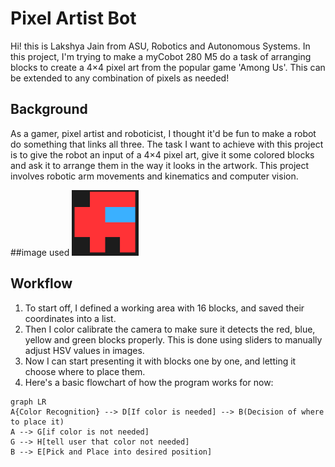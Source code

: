 # Pixel Artist Bot
Hi! this is Lakshya Jain from ASU, Robotics and Autonomous Systems.
In this project, I'm trying to make a myCobot 280 M5 do a task of arranging blocks to create a 4×4 pixel art from the popular game 'Among Us'.
This can be extended to any combination of pixels as needed!


## Background
As a gamer, pixel artist and roboticist, I thought it'd be fun to make a robot do something that links all three. The task I want to achieve with this project is to give the robot an input of a 4×4 pixel art, give it some colored blocks and ask it to arrange them in the way it looks in the artwork.
This project involves robotic arm movements and kinematics and computer vision.

##image used
![alt text](amongus.png)

## Workflow

 1. To start off, I defined a working area with 16 blocks, and saved their coordinates into a list. 
 2. Then I color calibrate the camera to make sure it detects the red, blue, yellow and green
blocks properly. This is done using sliders to manually adjust HSV values in images.
 3. Now I can start presenting it with blocks one by one, and letting it choose where to place them.
 4. Here's a basic flowchart of how the program works for now:
 ```mermaid
graph LR
A{Color Recognition} --> D[If color is needed] --> B(Decision of where to place it)
A --> G[if color is not needed]
G --> H[tell user that color not needed]
B --> E[Pick and Place into desired position]
```
